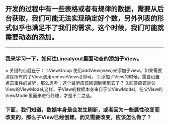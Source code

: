 ## 开发的过程中有一些表格或者有规律的数据，需要从后台获取，我们可能无法实现确定好个数，另外列表的形式似乎也满足不了我们的需求。这个时候，我们可能就需要动态的添加。
---
### 我来学习一下，如何往Linealyout里面动态的添加子View。 
× 关键的点就在于：
1.ViewGroup 使用addView(view)来添加子view。如果需要清除所有的子View,调用removeViews()即可。
2.添加子View的时候，需要设置点击事件的监听，那么思考：这个监听应该回调到哪里去了？
3.回答应该是父View的ViewModel,这样，子View的数据本身来自于父ViewModel，在父View的ViewModel里面来进行处理，才是不二之选。
### 下面，我们知道，数据本身是会发生刷新，或者因为一些属性改变而改变的，那么子View已经创建，而又需要改变，应该怎么做了？

